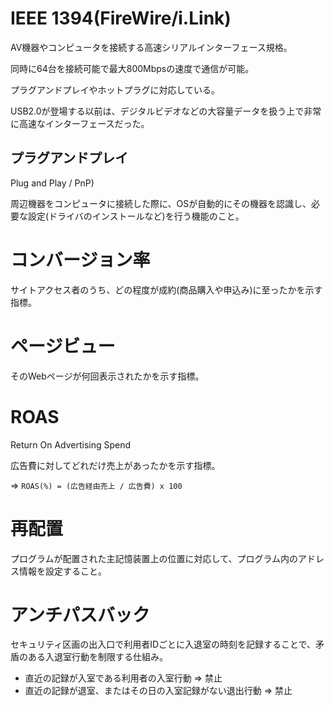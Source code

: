 # IEEE 1394(FireWire/i.Link)

AV機器やコンピュータを接続する高速シリアルインターフェース規格。

同時に64台を接続可能で最大800Mbpsの速度で通信が可能。

プラグアンドプレイやホットプラグに対応している。

USB2.0が登場する以前は、デジタルビデオなどの大容量データを扱う上で非常に高速なインターフェースだった。

## プラグアンドプレイ

Plug and Play / PnP)

周辺機器をコンピュータに接続した際に、OSが自動的にその機器を認識し、必要な設定(ドライバのインストールなど)を行う機能のこと。

# コンバージョン率

サイトアクセス者のうち、どの程度が成約(商品購入や申込み)に至ったかを示す指標。

# ページビュー

そのWebページが何回表示されたかを示す指標。

# ROAS

Return On Advertising Spend

広告費に対してどれだけ売上があったかを示す指標。

=> `ROAS(%) = (広告経由売上 / 広告費) x 100`

# 再配置

プログラムが配置された主記憶装置上の位置に対応して、プログラム内のアドレス情報を設定すること。

# アンチパスバック

セキュリティ区画の出入口で利用者IDごとに入退室の時刻を記録することで、矛盾のある入退室行動を制限する仕組み。

- 直近の記録が入室である利用者の入室行動 => 禁止
- 直近の記録が退室、またはその日の入室記録がない退出行動 => 禁止

